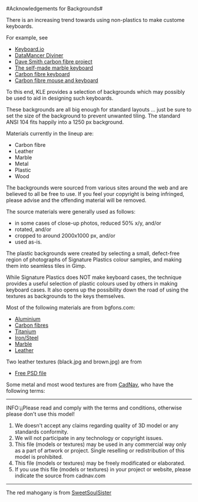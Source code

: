#Acknowledgements for Backgrounds#

There is an increasing trend towards using non-plastics to make custome keyboards.

For example, see
* [Keyboard.io](http://shop.keyboard.io/)
* [DataMancer Diviner](http://www.datamancer.com/cart/the-diviner-keyboard-p-204.html)
* [Dave Smith carbon fibre project](http://linustechtips.com/main/topic/410454-a-keyboard-build-log-by-davsmith4/)
* [The self-made marble keyboard](http://www.thiemo.net/misc/kezboard/)
* [Carbon fibre keyboard](http://i.imgur.com/yPbsLjy.jpg)
* [Carbon fibre mouse and keyboard](http://themodzoo.com/forum/index.php/topic/280-diy-mod-guide-di-noc-carbon-fiber-gaming-mouse/)

To this end, KLE provides a selection of backgrounds which may possibly be used to aid in designing such keyboards.

These backgrounds are all big enough for standard layouts ... just be sure to set the size of the background 
to prevent unwanted tiling. The standard ANSI 104 fits happily into a 1250 px background.

Materials currently in the lineup are:

* Carbon fibre
* Leather
* Marble
* Metal
* Plastic
* Wood

The backgrounds were sourced from various sites around the web and are believed to all be
free to use. If you feel your copyright is being infringed, please advise and the offending 
material will be removed.

The source materials were generally used as follows:
*   in some cases of close-up photos, reduced 50% x/y, and/or
*   rotated, and/or
* cropped to around 2000x1000 px, and/or 
* used as-is.
 

The plastic backgrounds were created by selecting a small, defect-free region of photographs of Signature Plastics colour
samples, and making them into seamless tiles in Gimp. 

While Signature Plastics does NOT make keyboard cases, the technique provides a useful selection of 
plastic colours used by others in making keyboard cases. It also opens up the possibility down the 
road of using the textures as backgrounds to the keys themselves.


Most of the following materials are from bgfons.com:
* [Aluminium](http://bgfons.com/img/materials/aluminum)
* [Carbon fibres](http://bgfons.com/img/materials/carbon)
* [Titanium](http://bgfons.com/img/materials/titanium)
* [Iron/Steel](http://bgfons.com/img/materials/iron)
* [Marble](http://bgfons.com/img/materials/marble)
* [Leather](http://bgfons.com/img/materials/leather)

Two leather textures (black.jpg and brown.jpg) are from 
* [Free PSD file](http://freepsdfiles.net/backgrounds/4-free-leather-textures)

Some metal and most wood textures are from [CadNav](http://www.cadnav.com/), who have the following terms:

-------------------------------------------------------------------------------------------------
INFO:¡¡Please read and comply with the terms and conditions, otherwise please don't use this model!

1. We doesn't accept any claims regarding quality of 3D model or any standards conformity.
2. We will not participate in any technology or copyright issues.
3. This file (models or textures) may be used in any commercial way only as a part of artwork or project. Single reselling or redistribution of this model is prohibited.  
4. This file (models or textures) may be freely modificated or elaborated.
5. If you use this file (models or textures) in your project or website, please indicate the source from cadnav.com
-------------------------------------------------------------------------------------------------


The red mahogany is from [SweetSoulSister](http://sweetsoulsister.deviantart.com/art/Red-Mahogany-Wood-Texture-146083467)



